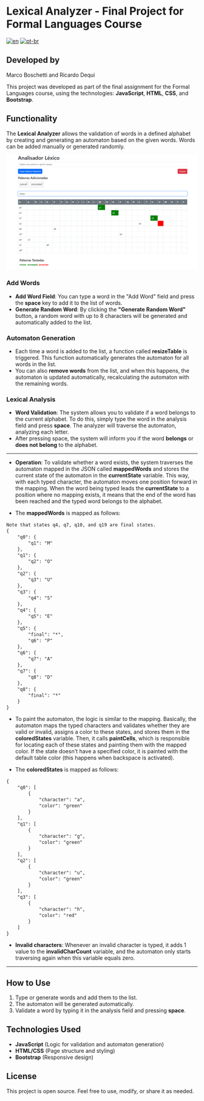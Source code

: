 # Lexical Analyzer - Final Project for Formal Languages Course
[![en](https://img.shields.io/badge/lang-en-red.svg)](https://github.com/MarcoBosc/analisador-lexico/blob/main/README.en.md)
[![pt-br](https://img.shields.io/badge/lang-pt--br-green.svg)](https://github.com/MarcoBosc/analisador-lexico/blob/main/README.md)


## Developed by
Marco Boschetti and Ricardo Dequi

This project was developed as part of the final assignment for the Formal Languages course, using the technologies: **JavaScript**, **HTML**, **CSS**, and **Bootstrap**.

## Functionality

The **Lexical Analyzer** allows the validation of words in a defined alphabet by creating and generating an automaton based on the given words. Words can be added manually or generated randomly.

![Screenshot](https://github.com/MarcoBosc/analisador-lexico/blob/main/screenshot.png)

### Add Words

- **Add Word Field**: You can type a word in the "Add Word" field and press the **space** key to add it to the list of words.
- **Generate Random Word**: By clicking the **"Generate Random Word"** button, a random word with up to 8 characters will be generated and automatically added to the list.

### Automaton Generation

- Each time a word is added to the list, a function called **resizeTable** is triggered. This function automatically generates the automaton for all words in the list.
- You can also **remove words** from the list, and when this happens, the automaton is updated automatically, recalculating the automaton with the remaining words.

### Lexical Analysis

- **Word Validation**: The system allows you to validate if a word belongs to the current alphabet. To do this, simply type the word in the analysis field and press **space**. The analyzer will traverse the automaton, analyzing each letter.
- After pressing space, the system will inform you if the word **belongs** or **does not belong** to the alphabet.

---

- **Operation**: To validate whether a word exists, the system traverses the automaton mapped in the JSON called **mappedWords** and stores the current state of the automaton in the **currentState** variable. This way, with each typed character, the automaton moves one position forward in the mapping. When the word being typed leads the **currentState** to a position where no mapping exists, it means that the end of the word has been reached and the typed word belongs to the alphabet.

- The **mappedWords** is mapped as follows:

```
Note that states q4, q7, q10, and q19 are final states.
{
    "q0": {
        "q1": "M"
    },
    "q1": {
        "q2": "O"
    },
    "q2": {
        "q3": "U"
    },
    "q3": {
        "q4": "S"
    },
    "q4": {
        "q5": "E"
    },
    "q5": {
        "final": "*",
        "q6": "P"
    },
    "q6": {
        "q7": "A"
    },
    "q7": {
        "q8": "D"
    },
    "q8": {
        "final": "*"
    }
}
```

- To paint the automaton, the logic is similar to the mapping. Basically, the automaton maps the typed characters and validates whether they are valid or invalid, assigns a color to these states, and stores them in the **coloredStates** variable. Then, it calls **paintCells**, which is responsible for locating each of these states and painting them with the mapped color. If the state doesn't have a specified color, it is painted with the default table color (this happens when backspace is activated).

- The **coloredStates** is mapped as follows:

```
{
    "q0": [
        {
            "character": "a",
            "color": "green"
        }
    ],
    "q1": [
        {
            "character": "g",
            "color": "green"
        }
    ],
    "q2": [
        {
            "character": "u",
            "color": "green"
        }
    ],
    "q3": [
        {
            "character": "h",
            "color": "red"
        }
    ]
}
```

- **Invalid characters**: Whenever an invalid character is typed, it adds 1 value to the **invalidCharCount** variable, and the automaton only starts traversing again when this variable equals zero.

---

## How to Use

1. Type or generate words and add them to the list.
2. The automaton will be generated automatically.
3. Validate a word by typing it in the analysis field and pressing **space**.

## Technologies Used

- **JavaScript** (Logic for validation and automaton generation)
- **HTML/CSS** (Page structure and styling)
- **Bootstrap** (Responsive design)
  
## License

This project is open source. Feel free to use, modify, or share it as needed.
